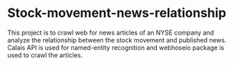 # Stock-movement-news-relationship
This project is to crawl web for news articles of an NYSE company and analyze the relationship between the stock movement and published news. Calais API is used for named-entity recognition and webhoseio package is used to crawl the articles.
